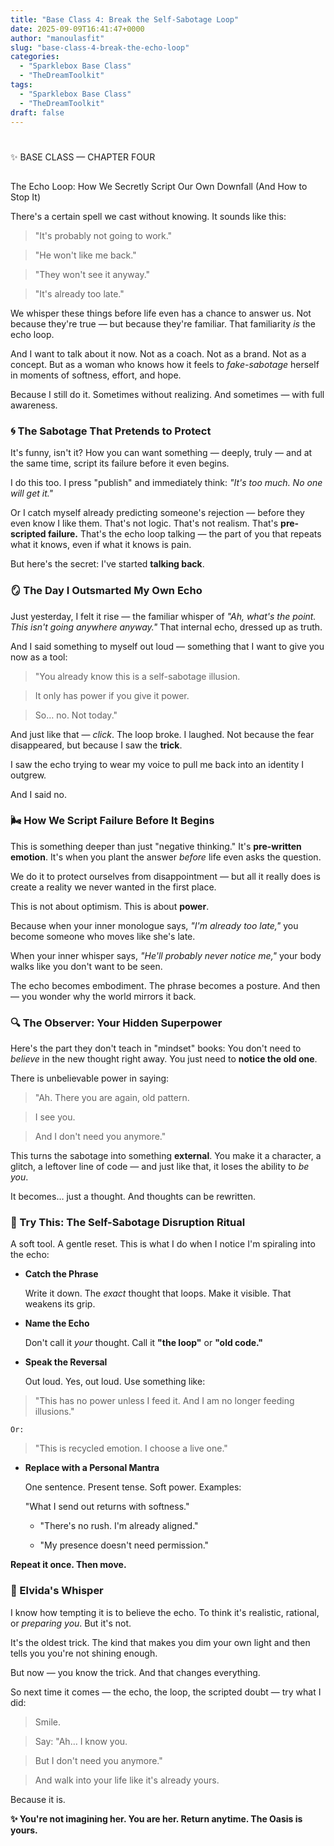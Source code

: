 ```yaml
---
title: "Base Class 4: Break the Self-Sabotage Loop"
date: 2025-09-09T16:41:47+0000
author: "manoulasfit"
slug: "base-class-4-break-the-echo-loop"
categories:
  - "Sparklebox Base Class"
  - "TheDreamToolkit"
tags:
  - "Sparklebox Base Class"
  - "TheDreamToolkit"
draft: false
---
```

# 
✨ BASE CLASS — CHAPTER FOUR

## 
The Echo Loop: How We Secretly Script Our Own Downfall (And How to Stop It)

There's a certain spell we cast without knowing. It sounds like this:

> "It's probably not going to work."

> "He won't like me back."

> "They won't see it anyway."

> "It's already too late."

We whisper these things before life even has a chance to answer us. Not because they're true — but because they're familiar. That familiarity *is* the echo loop.

And I want to talk about it now. Not as a coach. Not as a brand. Not as a concept. But as a woman who knows how it feels to *fake-sabotage* herself in moments of softness, effort, and hope.

Because I still do it. Sometimes without realizing. And sometimes — with full awareness.

### 🌀 The Sabotage That Pretends to Protect

It's funny, isn't it? How you can want something — deeply, truly — and at the same time, script its failure before it even begins.

I do this too. I press "publish" and immediately think: *"It's too much. No one will get it."*

Or I catch myself already predicting someone's rejection — before they even know I like them. That's not logic. That's not realism. That's **pre-scripted failure.** That's the echo loop talking — the part of you that repeats what it knows, even if what it knows is pain.

But here's the secret: I've started **talking back**.

### 🪞 The Day I Outsmarted My Own Echo

Just yesterday, I felt it rise — the familiar whisper of *"Ah, what's the point. This isn't going anywhere anyway."* That internal echo, dressed up as truth.

And I said something to myself out loud — something that I want to give you now as a tool:

> "You already know this is a self-sabotage illusion.

> It only has power if you give it power.

> So… no. Not today."

And just like that — *click*. The loop broke. I laughed. Not because the fear disappeared, but because I saw the **trick**.

I saw the echo trying to wear my voice to pull me back into an identity I outgrew.

And I said no.

### 🌬️ How We Script Failure Before It Begins

This is something deeper than just "negative thinking." It's **pre-written emotion**. It's when you plant the answer *before* life even asks the question.

We do it to protect ourselves from disappointment — but all it really does is create a reality we never wanted in the first place.

This is not about optimism. This is about **power**.

Because when your inner monologue says, *"I'm already too late,"* you become someone who moves like she's late.

When your inner whisper says, *"He'll probably never notice me,"* your body walks like you don't want to be seen.

The echo becomes embodiment. The phrase becomes a posture. And then — you wonder why the world mirrors it back.

### 🔍 The Observer: Your Hidden Superpower

Here's the part they don't teach in "mindset" books: You don't need to *believe* in the new thought right away. You just need to **notice the old one**.

There is unbelievable power in saying:

> "Ah. There you are again, old pattern.

> I see you.

> And I don't need you anymore."

This turns the sabotage into something **external**. You make it a character, a glitch, a leftover line of code — and just like that, it loses the ability to *be you*.

It becomes… just a thought. And thoughts can be rewritten.

### 💎 Try This: The Self-Sabotage Disruption Ritual

A soft tool. A gentle reset. This is what I do when I notice I'm spiraling into the echo:

  - 
    **Catch the Phrase**

    Write it down. The *exact* thought that loops. Make it visible. That weakens its grip.

  - 
    **Name the Echo**

    Don't call it *your* thought. Call it **"the loop"** or **"old code."**

  - 
    **Speak the Reversal**

    Out loud. Yes, out loud. Use something like:

> "This has no power unless I feed it. And I am no longer feeding illusions."

    Or:

> "This is recycled emotion. I choose a live one."

  - 
    **Replace with a Personal Mantra**

    One sentence. Present tense. Soft power. Examples:

      "What I send out returns with softness."

      - "There's no rush. I'm already aligned."

      - "My presence doesn't need permission."

**Repeat it once. Then move.**

### 🌙 Elvida's Whisper

I know how tempting it is to believe the echo. To think it's realistic, rational, or *preparing you*. But it's not.

It's the oldest trick. The kind that makes you dim your own light and then tells you you're not shining enough.

But now — you know the trick. And that changes everything.

So next time it comes — the echo, the loop, the scripted doubt — try what I did:

> Smile.

> Say: "Ah… I know you.

> But I don't need you anymore."

> And walk into your life like it's already yours.

Because it is.

**✨ You're not imagining her.
You are her.
Return anytime. The Oasis is yours.**